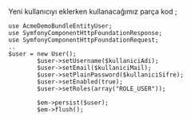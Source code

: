 
Yeni kullanıcıyı eklerken kullanacağımız parça kod ;  
    
    
    use AcmeDemoBundleEntityUser;
    use SymfonyComponentHttpFoundationResponse;
    use SymfonyComponentHttpFoundationRequest;
    ..
    $user = new User(); 
            $user->setUsername($kullaniciAdi);
            $user->setEmail($kullaniciMail);
            $user->setPlainPassword($kullaniciSifre);
            $user->setEnabled(true);
            $user->setRoles(array("ROLE_USER"));
    
            $em->persist($user);
            $em->flush();